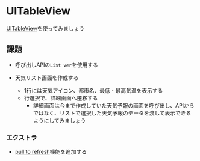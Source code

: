 # UITableView

[UITableView](https://developer.apple.com/documentation/uikit/uitableview)を使ってみましょう

## 課題

- 呼び出しAPIの`List ver`を使用する

- 天気リスト画面を作成する

    - 1行には天気アイコン、都市名、最低・最高気温を表示する
    - 行選択で、詳細画面へ遷移する
      - 詳細画面は今まで作成していた天気予報の画面を呼び出し、APIからではなく、リストで選択した天気予報のデータを渡して表示できるようにしてみましょう

### エクストラ

- [pull to refresh](https://developer.apple.com/design/human-interface-guidelines/ios/controls/refresh-content-controls/
)機能を追加する
